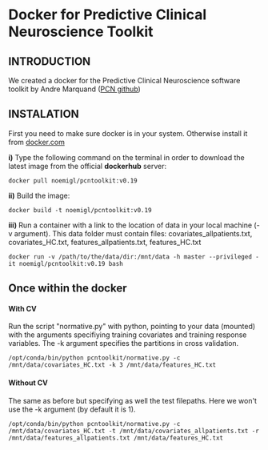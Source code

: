 # Docker for Predictive Clinical Neuroscience Toolkit

## INTRODUCTION
We created a docker for the Predictive Clinical Neuroscience software toolkit by Andre Marquand ([PCN github](https://github.com/amarquand/PCNtoolkit))

## INSTALATION

First you need to make sure docker is in your system. Otherwise install it from [docker.com](https://docs.docker.com/get-docker/)
 

**i)** Type the following command on the terminal in order to download the latest image from the official **dockerhub** server:

```
docker pull noemigl/pcntoolkit:v0.19
```

**ii)** Build the image:

```
docker build -t noemigl/pcntoolkit:v0.19
```

**iii)** Run a container with a link to the location of data in your local machine (-v argument). This data folder must contain files: covariates_allpatients.txt, covariates_HC.txt, features_allpatients.txt, features_HC.txt

```
docker run -v /path/to/the/data/dir:/mnt/data -h master --privileged -it noemigl/pcntoolkit:v0.19 bash
```

## Once within the docker

#### With CV
Run the script "normative.py" with python, pointing to your data (mounted) with the arguments specifiying training covariates and training response variables. The -k argument specifies the partitions in cross validation.
```
/opt/conda/bin/python pcntoolkit/normative.py -c /mnt/data/covariates_HC.txt -k 3 /mnt/data/features_HC.txt
```

#### Without CV
The same as before but specifying as well the test filepaths. Here we won't use the -k argument (by default it is 1).
```
/opt/conda/bin/python pcntoolkit/normative.py -c /mnt/data/covariates_HC.txt -t /mnt/data/covariates_allpatients.txt -r /mnt/data/features_allpatients.txt /mnt/data/features_HC.txt
```
